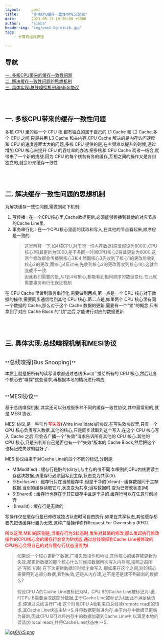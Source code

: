 ```yaml
---
layout:     post
title:      "多核CPU缓存一致性与MESI协议"
date:       2021-05-13 16:30:00 +0800
author:     "simba"
header-img: "img/post-bg-miui6.jpg"
tags:
    - 计算机组成原理

---
```










## 导航
[一. 多核CPU带来的缓存一致性问题](#jump1)
<br>
[二. 解决缓存一致性问题的思想机制](#jump2)
<br>
[三. 具体实现:总线嗅探机制和MESI协议](#jump3)
<br>









<br><br>
## <span id="jump1">一. 多核CPU带来的缓存一致性问题</span>

多核 CPU 里的每一个 CPU 核,都有独立的属于自己的 L1 Cache 和 L2 Cache.多个 CPU 之间,只是共用 L3 Cache 和主内存.CPU Cache 解决的是内存访问速度和 CPU 的速度差距太大的问题,多核 CPU 提供的是,在主频难以提升的时候,通过增加 CPU 核心来提升 CPU 的吞吐率的办法.把多核和 CPU Cache 两者一结合,就带来了一个新的挑战.因为 CPU 的每个核各有各的缓存,互相之间的操作又是各自独立的,就会带来缓存一致性



<br><br>
## <span id="jump2">二. 解决缓存一致性问题的思想机制</span>

为解决缓存一致性问题,需做到如下机制:
1. 写传播 : 在一个CPU核心里,Cache数据更新,必须能够传播到其他的对应节点的Cache Line里.
2. 事务串行化 : 在一个CPU核心里面的读取和写入,在其他的节点看起来,顺序应是一致的.
	> 这里解释一下,如4核CPU,对于同一份内存数据(原值假设为8000),CPU核心1将其更新为5000,差不多同一时间CPU核心2将其更新为6000.这两个修改都会传播到核心3和4,然而核心3先收到了核心1的更改后收到核心2的更改,而核心4反过来,先收到核心2的更改再收到核心1的.这就会造成不一致.<br>
	因此我们需要的是,从1到4号核心,都能看到相同顺序的数据变化.在此就需要事务串行化保证机制

在 CPU Cache 里做到事务串行化,需要做到两点,第一点是一个 CPU 核心对于数据的操作,需要同步通信给到其他 CPU 核心.第二点是,如果两个 CPU 核心里有同一个数据的 Cache,那么对于这个 Cache 数据的更新,需要有一个"锁"的概念.只有拿到了对应 Cache Block 的"锁"之后,才能进行对应的数据更新



<br><br>
## <span id="jump3">三. 具体实现:总线嗅探机制和MESI协议</span>

<br>
**<font size="4">总线嗅探(Bus Snooping)</font>** <br>

本质上就是把所有的读写请求都通过总线(Bus)广播给所有的 CPU 核心,然后让各个核心去"嗅探"这些请求,再根据本地的情况进行响应.<br>


<br>
**<font size="4">MESI协议</font>** <br>

基于总线嗅探机制,其实还可以分成很多种不同的缓存一致性协议,其中最常用的,就是 MESI 协议.<br>

MESI 协议,是一种叫作<font color="red">写失效</font>(Write Invalidate)的协议.在写失效协议里,只有一个 CPU 核心负责写入数据,其他的核心,只是同步读取到这个写入.在这个 CPU 核心写入 Cache 之后,它会去广播一个"失效"请求告诉所有其他的 CPU 核心.其他的 CPU 核心,只是去判断自己是否也有一个"失效"版本的 Cache Block,然后把这个也标记成失效的就好了.<br>

MESI协议由来于对Cache Line的四个不同的标记,分别是:
* M(Modified) : 缓存行是脏的(dirty),与主存的值不同.如果别的CPU内核要读主存这块数据,该缓存行必须回写到主存,状态变为共享(S).
* E(Exclusive) : 缓存行只在当前缓存中,但是干净的(clean)--缓存数据同于主存数据.当别的缓存读取它时,状态变为共享;当写数据时,变为已修改状态(M)
* S(Shared) : 缓存行也存在于其它缓存中且是干净的.缓存行可以在任意时刻抛弃
* I(Invalid) : 缓存行是无效的

写操作仅在缓存行是已修改或独占状态时可自由执行.如果在共享状态,其他缓存都要先把该缓存行置为无效,这种广播操作称作Request For Ownership (RFO).<br>

<font color="red">所以这里,M和I的区别是,当缓存行为S状态时,发生对其值的修改,那么发起执行修改操作的CPU核心会的缓存行会变为M状态,通过总线嗅探到Cache Line被修改的CPU核心会将自己的对应缓存行状态设置为I</font> <br>


> 如果说一个核心更新了数据,广播失效操作和地址,其他核心的缓存被更新为失效,那更新数据的那个核心什么时候把数据再次写入内存呢,按照之前所述'写回'机制,在下次更新数据的时候才会写入,那如果在这个之间,别的核心需要用到这部分数据,看到失效,还是从内存读,这不是还是读不到最新的数据么? <br><br>
  假设CPU A的Cache Line被标记为M，CPU B的Cache Line被标记为I.此时CPU B需要读取这部分数据,由于Cache Line被标记为I,因此不满足读请求,便通过总线进行广播.这个时候CPU A收到来自总线读(remote read)的请求,其Cache Line状态由M->S,并将数据更新进内存.由于内存中数据已更新为最新,因此CPU B可以将内存中的数据加载到Cache Line中,以满足本地的读请求(local read),并将Cache Line状态由I->S.

[![gs6VxS.png](https://z3.ax1x.com/2021/05/14/gs6VxS.png)](https://imgtu.com/i/gs6VxS)

